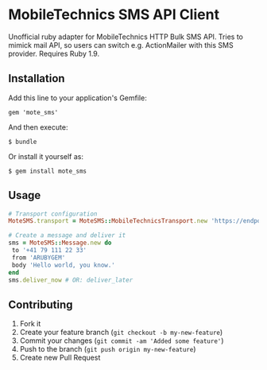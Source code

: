 # MobileTechnics SMS API Client

Unofficial ruby adapter for MobileTechnics HTTP Bulk SMS API. Tries to mimick
mail API, so users can switch e.g. ActionMailer with this SMS provider. Requires
Ruby 1.9.

## Installation

Add this line to your application's Gemfile:

    gem 'mote_sms'

And then execute:

    $ bundle

Or install it yourself as:

    $ gem install mote_sms

## Usage

```ruby
# Transport configuration
MoteSMS.transport = MoteSMS::MobileTechnicsTransport.new 'https://endpoint.com:1234', 'username', 'password'

# Create a message and deliver it
sms = MoteSMS::Message.new do
 to '+41 79 111 22 33'
 from 'ARUBYGEM'
 body 'Hello world, you know.'
end
sms.deliver_now # OR: deliver_later
```

## Contributing

1. Fork it
2. Create your feature branch (`git checkout -b my-new-feature`)
3. Commit your changes (`git commit -am 'Added some feature'`)
4. Push to the branch (`git push origin my-new-feature`)
5. Create new Pull Request
